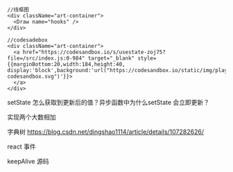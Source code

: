 ```tsx

//线框图
<div className="art-container">
  <Draw name="hooks" />
</div>

//codesadebox
<div className="art-container">
  <a href="https://codesandbox.io/s/usestate-zoj75?file=/src/index.js:0-984" target="_blank" style={{marginBottom:20,width:184,height:40, display:'block',background:'url("https://codesandbox.io/static/img/play-codesandbox.svg")'}}>
  </a>
</div>

```

setState 怎么获取到更新后的值？异步函数中为什么setState 会立即更新？

实现两个大数相加

字典树
https://blog.csdn.net/dingshao1114/article/details/107282626/

react 事件

keepAlive 源码



